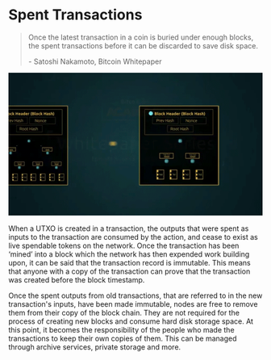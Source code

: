 # Spent Transactions

> Once the latest transaction in a coin is buried under enough blocks, the spent transactions before it can be discarded to save disk space.
>
> \- Satoshi Nakamoto, Bitcoin Whitepaper

![](<../.gitbook/assets/Theory - Saving Disk Space - Spent Transactions.gif>)

When a UTXO is created in a transaction, the outputs that were spent as inputs to the transaction are consumed by the action, and cease to exist as live spendable tokens on the network. Once the transaction has been ‘mined’ into a block which the network has then expended work building upon, it can be said that the transaction record is immutable. This means that anyone with a copy of the transaction can prove that the transaction was created before the block timestamp.

Once the spent outputs from old transactions, that are referred to in the new transaction's inputs, have been made immutable, nodes are free to remove them from their copy of the block chain. They are not required for the process of creating new blocks and consume hard disk storage space. At this point, it becomes the responsibility of the people who made the transactions to keep their own copies of them. This can be managed through archive services, private storage and more.
